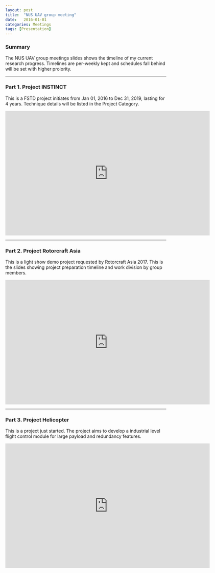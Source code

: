 ```yaml
---
layout: post
title:  "NUS UAV group meeting"
date:   2016-01-01
categories: Meetings
tags: [Presentation]
---
```


### Summary

The NUS UAV group meetings slides shows the timeline of my current research progress. Timelines are per-weekly kept and schedules fall behind will be set with higher proiority. 

___

### Part 1. Project INSTINCT

This is a FSTD project initiates from Jan 01, 2016 to Dec 31, 2019, lasting for 4 years. Technique details will be listed in the Project Category.

<center><iframe src="https://docs.google.com/presentation/d/1vLBzOGWCamEuUwKFWaMlSQTffy5zNArStA9eol_GlXI/embed?start=false&loop=false&delayms=3000" frameborder="0" width="640" height="389" allowfullscreen="true" mozallowfullscreen="true" webkitallowfullscreen="true"></iframe></center>

___

### Part 2. Project Rotorcraft Asia

This is a light show demo project requested by Rotorcraft Asia 2017. This is the slides showing project preparation timeline and work division by group members.

<center><iframe src="https://docs.google.com/presentation/d/14HP9sDxUVdCi_ta4vz1zegBcLQZ0L6DxQJ_Lr2DasD8/embed?start=false&loop=false&delayms=3000" frameborder="0" width="640" height="389" allowfullscreen="true" mozallowfullscreen="true" webkitallowfullscreen="true"></iframe></center>

___


### Part 3. Project Helicopter

This is a project just started. The project aims to develop a industrial level flight control module for large payload and redundancy features. 

<center><iframe src="https://docs.google.com/presentation/d/11r3iHizsVz0RsSG3Fj4cpgzERmrrms_JoF6e7VmZ_jM/embed?start=false&loop=false&delayms=3000" frameborder="0" width="640" height="389" allowfullscreen="true" mozallowfullscreen="true" webkitallowfullscreen="true"></iframe></center>